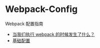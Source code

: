 # Webpack-Config

Webpack 配置指南

- [当我们执行 webpack 的时候发生了什么？](./default/README.md)
- [基础配置](./base/README.md)
